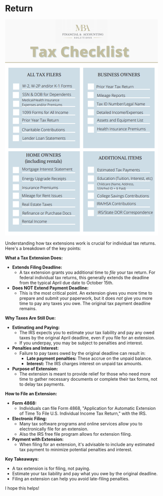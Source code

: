 # Return

![Tax Return Checklist](static/Tax%20Checklist.png)

Understanding how tax extensions work is crucial for individual tax returns. Here's a breakdown of the key points:

**What a Tax Extension Does:**

* **Extends Filing Deadline:**
  * A tax extension grants you additional time to *file* your tax return. For federal individual tax returns, this generally extends the deadline from the typical April due date to October 15th.
* **Does NOT Extend Payment Deadline:**
  * This is the most critical point. An extension gives you more time to prepare and submit your paperwork, but it does *not* give you more time to pay any taxes you owe. The original tax payment deadline remains.

**Why Taxes Are Still Due:**

* **Estimating and Paying:**
  * The IRS expects you to estimate your tax liability and pay any owed taxes by the original April deadline, even if you file for an extension.
  * If you underpay, you may be subject to penalties and interest.
* **Penalties and Interest:**
  * Failure to pay taxes owed by the original deadline can result in:
    * **Late payment penalties:** These accrue on the unpaid balance.
    * **Interest:** The IRS charges interest on unpaid tax amounts.
* **Purpose of Extension:**
  * The extension is meant to provide relief for those who need more time to gather necessary documents or complete their tax forms, not to delay tax payments.

**How to File an Extension:**

* **Form 4868:**
  * Individuals can file Form 4868, "Application for Automatic Extension of Time To File U.S. Individual Income Tax Return," with the IRS.
* **Electronic Filing:**
  * Many tax software programs and online services allow you to electronically file for an extension.
  * Also the IRS free file program allows for extension filing.
* **Payment with Extension:**
  * When filing for an extension, it's advisable to include any estimated tax payment to minimize potential penalties and interest.

**Key Takeaways:**

* A tax extension is for filing, not paying.
* Estimate your tax liability and pay what you owe by the original deadline.
* Filing an extension can help you avoid late-filing penalties.

I hope this helps!

